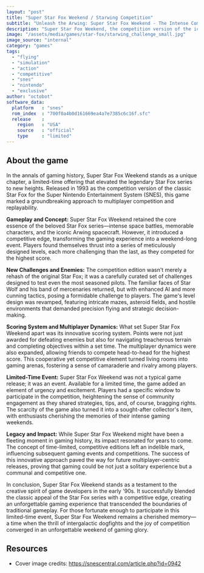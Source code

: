 ```yaml
---
layout: "post"
title: "Super Star Fox Weekend / Starwing Competition"
subtitle: "Unleash the Arwing: Super Star Fox Weekend - The Intense Competition Edition of the Legendary Star Fox Series."
description: "Super Star Fox Weekend, the competition version of the iconic Star Fox series for the Super Nintendo Entertainment System (SNES), takes the intergalactic dogfighting experience to new heights. Released as a limited-time event in 1993, this game challenges players to push their Arwing piloting skills to the limit in a series of intense competitions. With updated levels, tougher enemies, and a competitive scoring system, Super Star Fox Weekend provides a thrilling twist on the classic Star Fox gameplay, offering a chance for players to prove their space-faring prowess in an unforgettable weekend of high-stakes gaming."
image: "/assets/media/games/star-fox/starwing_challenge_small.jpg"
image_source: "internal"
category: "games"
tags:
  - "flying"
  - "simulation"
  - "action"
  - "competitive"
  - "snes"
  - "nintendo"
  - "exclusive"
author: "octobot"
software_data:
  platform   : "snes"
  rom_index  : "700f0a4b0d161669ea4a7e7385c6c16f.sfc"
  release    :
    region   : "USA"
    source   : "official"
    type     : "limited"
---
```


## About the game

In the annals of gaming history, Super Star Fox Weekend stands as a unique chapter, a limited-time offering that elevated the legendary Star Fox series to new heights. Released in 1993 as the competition version of the classic Star Fox for the Super Nintendo Entertainment System (SNES), this game marked a groundbreaking approach to multiplayer competition and replayability.

**Gameplay and Concept:**
Super Star Fox Weekend retained the core essence of the beloved Star Fox series—intense space battles, memorable characters, and the iconic Arwing spacecraft. However, it introduced a competitive edge, transforming the gaming experience into a weekend-long event. Players found themselves thrust into a series of meticulously designed levels, each more challenging than the last, as they competed for the highest score.

**New Challenges and Enemies:**
The competition edition wasn't merely a rehash of the original Star Fox; it was a carefully curated set of challenges designed to test even the most seasoned pilots. The familiar faces of Star Wolf and his band of mercenaries returned, but with enhanced AI and more cunning tactics, posing a formidable challenge to players. The game's level design was revamped, featuring intricate mazes, asteroid fields, and hostile environments that demanded precision flying and strategic decision-making.

**Scoring System and Multiplayer Dynamics:**
What set Super Star Fox Weekend apart was its innovative scoring system. Points were not just awarded for defeating enemies but also for navigating treacherous terrain and completing objectives within a set time. The multiplayer dynamics were also expanded, allowing friends to compete head-to-head for the highest score. This cooperative yet competitive element turned living rooms into gaming arenas, fostering a sense of camaraderie and rivalry among players.

**Limited-Time Event:**
Super Star Fox Weekend was not a typical game release; it was an event. Available for a limited time, the game added an element of urgency and excitement. Players had a specific window to participate in the competition, heightening the sense of community engagement as they shared strategies, tips, and, of course, bragging rights. The scarcity of the game also turned it into a sought-after collector's item, with enthusiasts cherishing the memories of their intense gaming weekends.

**Legacy and Impact:**
While Super Star Fox Weekend might have been a fleeting moment in gaming history, its impact resonated for years to come. The concept of time-limited, competitive editions left an indelible mark, influencing subsequent gaming events and competitions. The success of this innovative approach paved the way for future multiplayer-centric releases, proving that gaming could be not just a solitary experience but a communal and competitive one.

In conclusion, Super Star Fox Weekend stands as a testament to the creative spirit of game developers in the early '90s. It successfully blended the classic appeal of the Star Fox series with a competitive edge, creating an unforgettable gaming experience that transcended the boundaries of traditional gameplay. For those fortunate enough to participate in this limited-time event, Super Star Fox Weekend remains a cherished memory—a time when the thrill of intergalactic dogfights and the joy of competition converged in an unforgettable weekend of gaming glory.

## Resources

* Cover image credits: <https://snescentral.com/article.php?id=0942>

